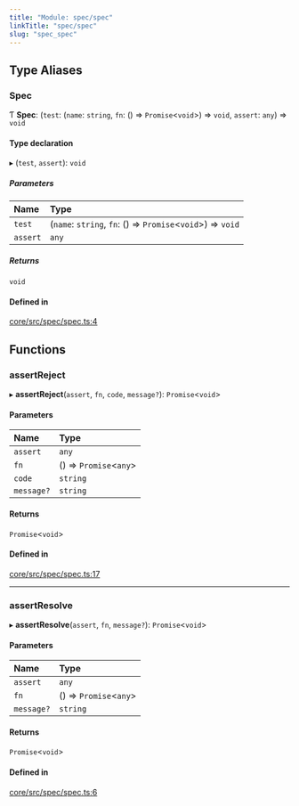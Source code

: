 ```yaml
---
title: "Module: spec/spec"
linkTitle: "spec/spec"
slug: "spec_spec"
---
```


## Type Aliases

### Spec

Ƭ **Spec**: (`test`: (`name`: `string`, `fn`: () => `Promise`<`void`\>) => `void`, `assert`: `any`) => `void`

#### Type declaration

▸ (`test`, `assert`): `void`

##### Parameters

| Name | Type |
| :------ | :------ |
| `test` | (`name`: `string`, `fn`: () => `Promise`<`void`\>) => `void` |
| `assert` | `any` |

##### Returns

`void`

#### Defined in

[core/src/spec/spec.ts:4](https://github.com/padloc/padloc/blob/b00eb4fd/packages/core/src/spec/spec.ts#L4)

## Functions

### assertReject

▸ **assertReject**(`assert`, `fn`, `code`, `message?`): `Promise`<`void`\>

#### Parameters

| Name | Type |
| :------ | :------ |
| `assert` | `any` |
| `fn` | () => `Promise`<`any`\> |
| `code` | `string` |
| `message?` | `string` |

#### Returns

`Promise`<`void`\>

#### Defined in

[core/src/spec/spec.ts:17](https://github.com/padloc/padloc/blob/b00eb4fd/packages/core/src/spec/spec.ts#L17)

___

### assertResolve

▸ **assertResolve**(`assert`, `fn`, `message?`): `Promise`<`void`\>

#### Parameters

| Name | Type |
| :------ | :------ |
| `assert` | `any` |
| `fn` | () => `Promise`<`any`\> |
| `message?` | `string` |

#### Returns

`Promise`<`void`\>

#### Defined in

[core/src/spec/spec.ts:6](https://github.com/padloc/padloc/blob/b00eb4fd/packages/core/src/spec/spec.ts#L6)
